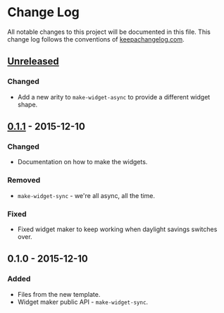 # Change Log
All notable changes to this project will be documented in this file. This change log follows the conventions of [keepachangelog.com](http://keepachangelog.com/).

## [Unreleased][unreleased]
### Changed
- Add a new arity to `make-widget-async` to provide a different widget shape.

## [0.1.1] - 2015-12-10
### Changed
- Documentation on how to make the widgets.

### Removed
- `make-widget-sync` - we're all async, all the time.

### Fixed
- Fixed widget maker to keep working when daylight savings switches over.

## 0.1.0 - 2015-12-10
### Added
- Files from the new template.
- Widget maker public API - `make-widget-sync`.

[unreleased]: https://github.com/your-name/org-clj/compare/0.1.1...HEAD
[0.1.1]: https://github.com/your-name/org-clj/compare/0.1.0...0.1.1
